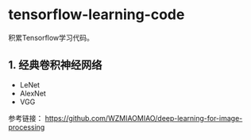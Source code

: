 # tensorflow-learning-code

积累Tensorflow学习代码。

## 1. 经典卷积神经网络
* LeNet
* AlexNet
* VGG

参考链接：
https://github.com/WZMIAOMIAO/deep-learning-for-image-processing
